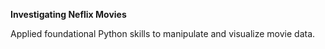**Investigating Neflix Movies**

Applied foundational Python skills to manipulate and visualize movie data.
